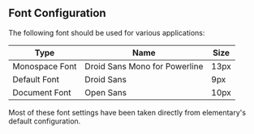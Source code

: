 ## Font Configuration

The following font should be used for various applications:

<table>
    <thead>
        <tr>
            <th>Type</th>
            <th>Name</th>
            <th>Size</th>
        </tr>
    </thead>
    <tbody>
        <tr>
            <td>Monospace Font</td>
            <td>Droid Sans Mono for Powerline</td>
            <td>13px</td>
        </tr>
        <tr>
            <td>Default Font</td>
            <td>Droid Sans</td>
            <td>9px</td>
        </tr>
        <tr>
            <td>Document Font</td>
            <td>Open Sans</td>
            <td>10px</td>
        </tr>
    </tbody>
</table>

Most of these font settings have been taken directly from elementary's default configuration.
